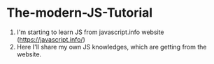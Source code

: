 # The-modern-JS-Tutorial

1. I'm starting to learn JS from javascript.info website (https://javascript.info/)
2. Here I'll share my own JS knowledges, which are getting from the website.
